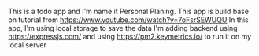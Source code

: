 This is a todo app and I'm name it Personal Planing.
This app is build base on tutorial from https://www.youtube.com/watch?v=7oFsrSEWUQU
In this app, I'm using local storage to save the data
I'm adding backend using https://expressjs.com/ and using https://pm2.keymetrics.io/ to run it on my local server